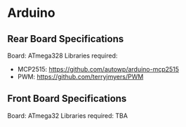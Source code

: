 # Arduino
## Rear Board Specifications
Board: ATmega328
Libraries required:
- MCP2515: https://github.com/autowp/arduino-mcp2515
- PWM: https://github.com/terryjmyers/PWM

## Front Board Specifications
Board: ATmega32
Libraries required: TBA